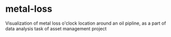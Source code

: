# metal-loss
Visualization of metal loss o'clock location around an oil pipline, as a part of data analysis task of asset management project 
